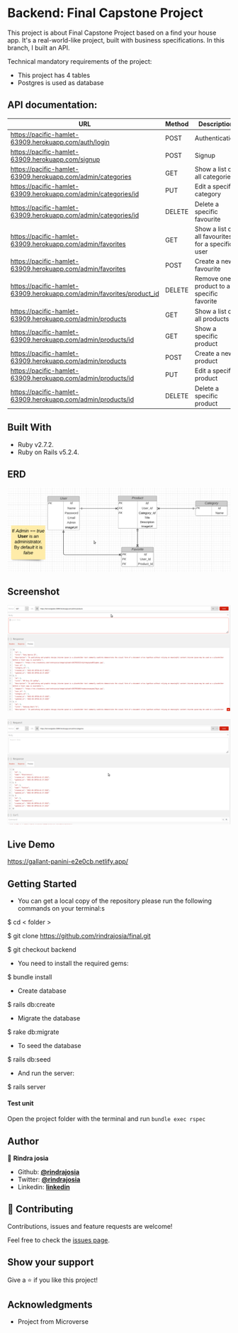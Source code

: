 # Backend: Final Capstone Project

This project is about Final Capstone Project based on a find your house app. It's a real-world-like project, built with business specifications. In this branch, I built an API.

Technical mandatory requirements of the project:

* This project has 4 tables
* Postgres is used as database


## API documentation:
| URL                                                                     | Method | Description                                          |
|-------------------------------------------------------------------------|--------|------------------------------------------------------|
| https://pacific-hamlet-63909.herokuapp.com/auth/login                   | POST   | Authentication                                       |
| https://pacific-hamlet-63909.herokuapp.com/signup                       | POST   | Signup                                               |
| https://pacific-hamlet-63909.herokuapp.com/admin/categories             | GET    | Show a list of all categories                        |
| https://pacific-hamlet-63909.herokuapp.com/admin/categories/id          | PUT    | Edit a specific category                             |
| https://pacific-hamlet-63909.herokuapp.com/admin/categories/id          | DELETE | Delete a specific favourite                          |
| https://pacific-hamlet-63909.herokuapp.com/admin/favorites              | GET    | Show a list of all favourites for a specific user    |
| https://pacific-hamlet-63909.herokuapp.com/admin/favorites              | POST   | Create a new favourite                               |
| https://pacific-hamlet-63909.herokuapp.com/admin/favorites/product_id   | DELETE | Remove one product to a specific favorite            |
| https://pacific-hamlet-63909.herokuapp.com/admin/products               | GET    | Show a list of all products                          |
| https://pacific-hamlet-63909.herokuapp.com/admin/products/id            | GET    | Show a specific product                              |
| https://pacific-hamlet-63909.herokuapp.com/admin/products               | POST   | Create a new product                                 |
| https://pacific-hamlet-63909.herokuapp.com/admin/products/id            | PUT    | Edit a specific product                              |
| https://pacific-hamlet-63909.herokuapp.com/admin/products/id            | DELETE | Delete a specific product                            |



## Built With

- Ruby v2.7.2.
- Ruby on Rails v5.2.4.

## ERD
![screenshot](docs/erd_final.png)


## Screenshot
![screenshot](docs/1.png)

![screenshot](docs/2.png)

## Live Demo

https://gallant-panini-e2e0cb.netlify.app/

## Getting Started

* You can get a local copy of the repository please run the following commands on your terminal:s

$ cd < folder >

$ git clone https://github.com/rindrajosia/final.git

$ git checkout backend

* You need to install the required gems:

$ bundle install

* Create database

$ rails db:create

* Migrate the database

$ rake db:migrate

* To seed the database

$ rails db:seed

* And run the server:

$ rails server

#### Test unit

 Open the project folder with the terminal and run ```bundle exec rspec```


## Author

👤 **Rindra josia**

* Github: **[@rindrajosia](https://github.com/rindrajosia)**
* Twitter: **[@rindrajosia](https://twitter.com/josia_rindra)**
* Linkedin: **[linkedin](https://www.linkedin.com/in/rindrajosia/)**

## 🤝 Contributing

Contributions, issues and feature requests are welcome!

Feel free to check the [issues page](https://github.com/rindrajosia/final/issues).

## Show your support

Give a ⭐️ if you like this project!

## Acknowledgments

 - Project from Microverse
